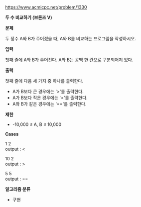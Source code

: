 https://www.acmicpc.net/problem/1330

**두 수 비교하기 (브론즈 V)**

**문제**

두 정수 A와 B가 주어졌을 때, A와 B를 비교하는 프로그램을 작성하시오.

**입력**

첫째 줄에 A와 B가 주어진다. A와 B는 공백 한 칸으로 구분되어져 있다.

**출력**

첫째 줄에 다음 세 가지 중 하나를 출력한다.

- A가 B보다 큰 경우에는 '>'를 출력한다.
- A가 B보다 작은 경우에는 '<'를 출력한다.
- A와 B가 같은 경우에는 '=='를 출력한다.

**제한**

- -10,000 ≤ A, B ≤ 10,000

**Cases**

1 2<br>
output : <

10 2<br>
output : >

5 5<br>
output : ==

**알고리즘 분류**

- 구현